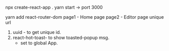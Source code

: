 npx create-react-app .
yarn start -> port 3000

<!-- Need router to be setup for every page url -->
yarn add react-router-dom
page1 - Home page
page2 - Editor page unique url

<!-- instlling dependancies -->
1. uuid - to get unique id.
2. react-hot-toast- to show toasted-popup msg.
    - set <Toaster> to global App.
